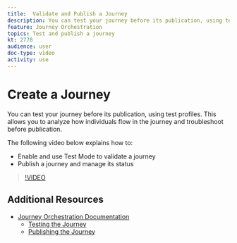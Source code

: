 ```yaml
---
title:  Validate and Publish a Journey
description: You can test your journey before its publication, using test profiles. This allows you to analyze how individuals flow in the journey and troubleshoot before publication.
feature: Journey Orchestration
topics: Test and publish a journey
kt: 2778
audience: user
doc-type: video
activity: use
---
```


# Create a Journey

You can test your journey before its publication, using test profiles. This allows you to analyze how individuals flow in the journey and troubleshoot before publication.

The following video below explains how to:

* Enable and use Test Mode to validate a journey
* Publish a journey and manage its status
  
>[!VIDEO](https://video.tv.adobe.com/v/30066?quality=12)

## Additional Resources

* [Journey Orchestration Documentation](https://docs.adobe.com/content/help/en/journeys/using/journey-orchestration-home.html)
  * [Testing the Journey](https://docs.adobe.com/content/help/en/journeys/using/building-journeys/journeytesting.html)
  * [Publishing the Journey](https://docs.adobe.com/content/help/en/journeys/using/building-journeys/journeypublication.html)
